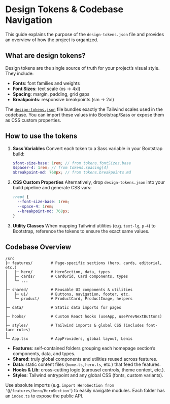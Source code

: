 # Design Tokens & Codebase Navigation

This guide explains the purpose of the `design-tokens.json` file and provides an overview of how the project is organized.

## What are design tokens?

Design tokens are the single source of truth for your project’s visual style. They include:

- **Fonts**: font families and weights
- **Font Sizes**: text scale (xs → 4xl)
- **Spacing**: margin, padding, grid gaps
- **Breakpoints**: responsive breakpoints (sm → 2xl)

The [`design-tokens.json`](./design-tokens.json) file bundles exactly the Tailwind scales used in the codebase. You can import these values into Bootstrap/Sass or expose them as CSS custom properties.

## How to use the tokens

1. **Sass Variables**
   Convert each token to a Sass variable in your Bootstrap build:

   ```scss
   $font-size-base: 1rem; // from tokens.fontSizes.base
   $spacer-4: 1rem; // from tokens.spacing[4]
   $breakpoint-md: 768px; // from tokens.breakpoints.md
   ```

2. **CSS Custom Properties**
   Alternatively, drop `design-tokens.json` into your build pipeline and generate CSS vars:

   ```css
   :root {
     --font-size-base: 1rem;
     --space-4: 1rem;
     --breakpoint-md: 768px;
   }
   ```

3. **Utility Classes**
   When mapping Tailwind utilities (e.g. `text-lg`, `p-4`) to Bootstrap, reference the tokens to ensure the exact same values.

## Codebase Overview

```
/src
├─ features/        # Page-specific sections (hero, cards, editorial, etc.)
│   ├─ hero/        # HeroSection, data, types
│   ├─ cards/       # CardGrid, Card components, types
│   └─ ...
│
├─ shared/          # Reusable UI components & utilities
│   ├─ ui/          # Buttons, navigation, footer, etc.
│   └─ product/     # ProductCard, ProductImage, helpers
│
├─ data/            # Static data imports for pages
│
├─ hooks/           # Custom React hooks (useApp, usePrevNextButtons)
│
├─ styles/          # Tailwind imports & global CSS (includes font-face rules)
│
└─ App.tsx          # AppProviders, global layout, Lenis
```

- **Features**: self-contained folders grouping each homepage section’s components, data, and types.
- **Shared**: truly global components and utilities reused across features.
- **Data**: static content files (`home.ts`, `hero.ts`, etc.) that feed the features.
- **Hooks & Lib**: cross-cutting logic (carousel controls, theme context, etc.).
- **Styles**: Tailwind entrypoint and any global CSS (fonts, custom variants).

Use absolute imports (e.g. `import HeroSection from '@/features/hero/HeroSection'`) to easily navigate modules. Each folder has an `index.ts` to expose the public API.
